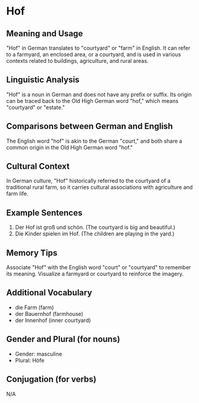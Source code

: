 # Hof
## Meaning and Usage
"Hof" in German translates to "courtyard" or "farm" in English. It can refer to a farmyard, an enclosed area, or a courtyard, and is used in various contexts related to buildings, agriculture, and rural areas.

## Linguistic Analysis
"Hof" is a noun in German and does not have any prefix or suffix. Its origin can be traced back to the Old High German word "hof," which means "courtyard" or "estate."

## Comparisons between German and English
The English word "hof" is akin to the German "court," and both share a common origin in the Old High German word "hof."

## Cultural Context
In German culture, "Hof" historically referred to the courtyard of a traditional rural farm, so it carries cultural associations with agriculture and farm life.

## Example Sentences
1. Der Hof ist groß und schön. (The courtyard is big and beautiful.)
2. Die Kinder spielen im Hof. (The children are playing in the yard.)

## Memory Tips
Associate "Hof" with the English word "court" or "courtyard" to remember its meaning. Visualize a farmyard or courtyard to reinforce the imagery.

## Additional Vocabulary
- die Farm (farm)
- der Bauernhof (farmhouse)
- der Innenhof (inner courtyard)

## Gender and Plural (for nouns)
- Gender: masculine
- Plural: Höfe

## Conjugation (for verbs)
N/A